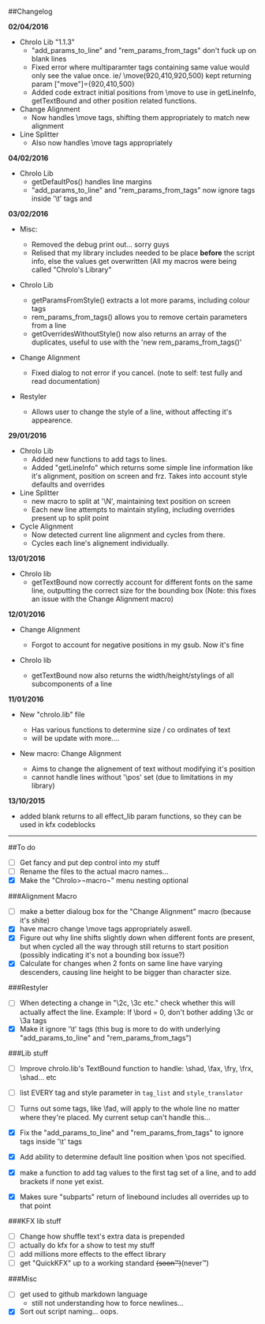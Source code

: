 ##Changelog

**02/04/2016**
- Chrolo Lib "1.1.3"
  - "add_params_to_line" and "rem_params_from_tags" don't fuck up on blank lines
  - Fixed error where multiparamter tags containing same value would only see the value once. ie/ \move(920,410,920,500) kept returning param ["move"]={920,410,500}
  - Added code extract initial positions from \move to use in getLineInfo, getTextBound and other position related functions.
- Change Alignment
  - Now handles \move tags, shifting them appropriately to match new alignment
- Line Splitter
  - Also now handles \move tags appropriately
  
  
**04/02/2016**
- Chrolo Lib
  - getDefaultPos() handles line margins
  - "add_params_to_line" and "rem_params_from_tags" now ignore tags inside '\t' tags and 
  
  
**03/02/2016**
- Misc:
  - Removed the debug print out... sorry guys
  - Relised that my library includes needed to be place __before__ the script info, else the values get overwritten (All my macros were being called "Chrolo's Library"
- Chrolo Lib
  - getParamsFromStyle() extracts a lot more params, including colour tags
  - rem_params_from_tags() allows you to remove certain parameters from a line
  - getOverridesWithoutStyle() now also returns an array of the duplicates, useful to use with the 'new rem_params_from_tags()'
- Change Alignment
  - Fixed dialog to not error if you cancel. (note to self: test fully and read documentation)
  
- Restyler
  - Allows user to change the style of a line, without affecting it's appearence.
  
  
**29/01/2016**
- Chrolo Lib
  - Added new functions to add tags to lines.
  - Added "getLineInfo" which returns some simple line information like it's alignment, position on screen and frz. Takes into account style defaults and overrides
- Line Splitter
  - new macro to split at '\N', maintaining text position on screen
  - Each new line attempts to maintain styling, including overrides present up to split point
- Cycle Alignment
  - Now detected current line alignment and cycles from there.
  - Cycles each line's alignement individually.



**13/01/2016**
- Chrolo lib
  - getTextBound now correctly account for different fonts on the same line, outputting the correct size for the bounding box (Note: this fixes an issue with the Change Alignment macro)


**12/01/2016**
- Change Alignment
  - Forgot to account for negative positions in my gsub. Now it's fine
  
- Chrolo lib
  - getTextBound now also returns the width/height/stylings of all subcomponents of a line

**11/01/2016**
- New "chrolo.lib" file
  - Has various functions to determine size / co ordinates of text
  - will be update with more....
  
- New macro: Change Alignment
  - Aims to change the alignement of text without modifying it's position
  - cannot handle lines without '\pos' set (due to limitations in my library)

**13/10/2015**  
- added blank returns to all effect_lib param functions, so they can be used in kfx codeblocks

------------------------------------
 
##To do
- [ ] Get fancy and put dep control into my stuff
- [ ] Rename the files to the actual macro names...
- [x] Make the "Chrolo>¬macro¬" menu nesting optional

###Alignment Macro
- [ ] make a better dialoug box for the "Change Alignment" macro (because it's shite)
- [x] have macro change \move tags appropriately aswell.
- [x] Figure out why line shifts slightly down when different fonts are present, but when cycled all the way through  still returns to start position (possibly indicating it's not a bounding box issue?)
- [x] Calculate for changes when 2 fonts on same line have varying descenders, causing line height to be bigger than character size.

###Restyler
- [ ] When detecting a change in "\2c, \3c etc." check whether this will actually affect the line. Example: If \bord = 0, don't bother adding \3c or \3a tags 
- [x] Make it ignore '\t' tags (this bug is more to do with underlying "add_params_to_line" and "rem_params_from_tags")

###Lib stuff
- [ ] Improve chrolo.lib's TextBound function to handle: \shad, \fax, \fry, \frx, \shad... etc
- [ ] list EVERY tag and style parameter in `tag_list` and `style_translator`
- [ ] Turns out some tags, like \fad, will apply to the whole line no matter where they're placed. My current setup can't handle this...
- [x] Fix the "add_params_to_line" and "rem_params_from_tags" to ignore tags inside '\t' tags
- [x] Add ability to determine default line position when \pos not specified.
- [x] make a function to add tag values to the first tag set of a line, and to add brackets if none yet exist.
- [x] Makes sure "subparts" return of linebound includes all overrides up to that point


###KFX lib stuff
- [ ] Change how shuffle text's extra data is prepended
- [ ] actually do kfx for a show to test my stuff
- [ ] add millions more effects to the effect library
- [ ] get "QuickKFX" up to a working standard ~~(soon™)~~(never™)

###Misc
- [ ] get used to github markdown language
  - still not understanding how to force newlines...
- [x] Sort out script naming... oops.
